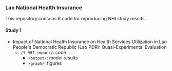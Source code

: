 ### Lao National Health Insurance

This repository contains R code for reproducing NHI study results.

#### Study 1
* Impact of National Health Insurance on Health Services Utilization in Lao People's Democratic Republic (Lao PDR): Quasi-Experimental Evaluation
    * `/1 NHI impact/`: code  
        * `/output/`: model results  
        * `/graph/`: figures  